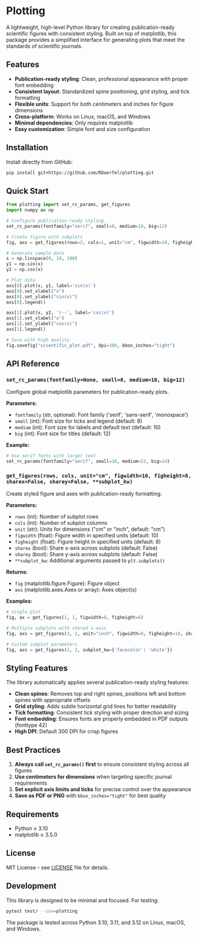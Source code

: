 # Plotting

A lightweight, high-level Python library for creating publication-ready scientific figures with consistent styling. Built on top of matplotlib, this package provides a simplified interface for generating plots that meet the standards of scientific journals.

## Features

- **Publication-ready styling**: Clean, professional appearance with proper font embedding
- **Consistent layout**: Standardized spine positioning, grid styling, and tick formatting
- **Flexible units**: Support for both centimeters and inches for figure dimensions
- **Cross-platform**: Works on Linux, macOS, and Windows
- **Minimal dependencies**: Only requires matplotlib
- **Easy customization**: Simple font and size configuration

## Installation

Install directly from GitHub:

```bash
pip install git+https://github.com/RDoerfel/plotting.git
```

## Quick Start

```python
from plotting import set_rc_params, get_figures
import numpy as np

# Configure publication-ready styling
set_rc_params(fontfamily="serif", small=8, medium=10, big=12)

# Create figure with subplots
fig, axs = get_figures(rows=2, cols=1, unit="cm", figwidth=10, figheight=15)

# Generate sample data
x = np.linspace(0, 10, 100)
y1 = np.sin(x)
y2 = np.cos(x)

# Plot data
axs[0].plot(x, y1, label='sin(x)')
axs[0].set_xlabel("x")
axs[0].set_ylabel("sin(x)")
axs[0].legend()

axs[1].plot(x, y2, 'r--', label='cos(x)')
axs[1].set_xlabel("x")
axs[1].set_ylabel("cos(x)")
axs[1].legend()

# Save with high quality
fig.savefig("scientific_plot.pdf", dpi=300, bbox_inches="tight")
```

## API Reference

### `set_rc_params(fontfamily=None, small=8, medium=10, big=12)`

Configure global matplotlib parameters for publication-ready plots.

**Parameters:**
- `fontfamily` (str, optional): Font family ('serif', 'sans-serif', 'monospace')
- `small` (int): Font size for ticks and legend (default: 8)
- `medium` (int): Font size for labels and default text (default: 10)
- `big` (int): Font size for titles (default: 12)

**Example:**
```python
# Use serif fonts with larger text
set_rc_params(fontfamily="serif", small=10, medium=12, big=14)
```

### `get_figures(rows, cols, unit="cm", figwidth=10, figheight=8, sharex=False, sharey=False, **subplot_kw)`

Create styled figure and axes with publication-ready formatting.

**Parameters:**
- `rows` (int): Number of subplot rows
- `cols` (int): Number of subplot columns
- `unit` (str): Units for dimensions ("cm" or "inch", default: "cm")
- `figwidth` (float): Figure width in specified units (default: 10)
- `figheight` (float): Figure height in specified units (default: 8)
- `sharex` (bool): Share x-axis across subplots (default: False)
- `sharey` (bool): Share y-axis across subplots (default: False)
- `**subplot_kw`: Additional arguments passed to `plt.subplots()`

**Returns:**
- `fig` (matplotlib.figure.Figure): Figure object
- `axs` (matplotlib.axes.Axes or array): Axes object(s)

**Examples:**
```python
# Single plot
fig, ax = get_figures(1, 1, figwidth=8, figheight=6)

# Multiple subplots with shared x-axis
fig, axs = get_figures(3, 2, unit="inch", figwidth=8, figheight=10, sharex=True)

# Custom subplot parameters
fig, axs = get_figures(2, 2, subplot_kw={'facecolor': 'white'})
```

## Styling Features

The library automatically applies several publication-ready styling features:

- **Clean spines**: Removes top and right spines, positions left and bottom spines with appropriate offsets
- **Grid styling**: Adds subtle horizontal grid lines for better readability
- **Tick formatting**: Consistent tick styling with proper direction and sizing
- **Font embedding**: Ensures fonts are properly embedded in PDF outputs (fonttype 42)
- **High DPI**: Default 300 DPI for crisp figures

## Best Practices

1. **Always call `set_rc_params()` first** to ensure consistent styling across all figures
2. **Use centimeters for dimensions** when targeting specific journal requirements
3. **Set explicit axis limits and ticks** for precise control over the appearance
4. **Save as PDF or PNG** with `bbox_inches="tight"` for best quality

## Requirements

- Python ≥ 3.10
- matplotlib ≥ 3.5.0

## License

MIT License - see [LICENSE](LICENSE) file for details.

## Development

This library is designed to be minimal and focused. For testing:

```bash
pytest test/ --cov=plotting
```

The package is tested across Python 3.10, 3.11, and 3.12 on Linux, macOS, and Windows.